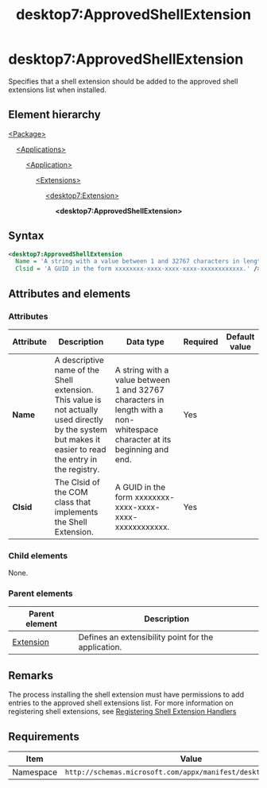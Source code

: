 ﻿---
title: desktop7:ApprovedShellExtension
description: Specifies that a shell extension should be added to the approved shell extensions list when installed. 
ms.date: 10/14/2021
ms.topic: reference
keywords: windows 10, uwp, schema, manifest, desktop, extension 
ms.custom: 19H1
---

# desktop7:ApprovedShellExtension

Specifies that a shell extension should be added to the approved shell extensions list when installed. 

## Element hierarchy

[\<Package\>](element-package.md)

&nbsp;&nbsp;&nbsp;&nbsp;[\<Applications\>](element-applications.md)

&nbsp;&nbsp;&nbsp;&nbsp; &nbsp;&nbsp;&nbsp;&nbsp;[\<Application\>](element-application.md)

&nbsp;&nbsp;&nbsp;&nbsp; &nbsp;&nbsp;&nbsp;&nbsp; &nbsp;&nbsp;&nbsp;&nbsp;[\<Extensions\>](element-1-extensions.md)

&nbsp;&nbsp;&nbsp;&nbsp; &nbsp;&nbsp;&nbsp;&nbsp; &nbsp;&nbsp;&nbsp;&nbsp; &nbsp;&nbsp;&nbsp;&nbsp;[\<desktop7:Extension\>](element-desktop7-extension.md)

&nbsp;&nbsp;&nbsp;&nbsp; &nbsp;&nbsp;&nbsp;&nbsp; &nbsp;&nbsp;&nbsp;&nbsp; &nbsp;&nbsp;&nbsp;&nbsp; &nbsp;&nbsp;&nbsp;&nbsp;**\<desktop7:ApprovedShellExtension\>**

## Syntax

```xml
<desktop7:ApprovedShellExtension
  Name = 'A string with a value between 1 and 32767 characters in length with a non-whitespace character at its beginning and end.'
  Clsid = 'A GUID in the form xxxxxxxx-xxxx-xxxx-xxxx-xxxxxxxxxxxx.' />
```

## Attributes and elements

### Attributes

| Attribute | Description | Data type | Required | Default value |
|-|-|-|-|-|
| **Name** | A descriptive name of the Shell extension. This value is not actually used directly by the system but makes it easier to read the entry in the registry. | A string with a value between 1 and 32767 characters in length with a non-whitespace character at its beginning and end. | Yes |  |
| **Clsid**  | The Clsid of the COM class that implements the Shell Extension.  | A GUID in the form xxxxxxxx-xxxx-xxxx-xxxx-xxxxxxxxxxxx. | Yes |  |

### Child elements

None.

### Parent elements

| Parent element | Description |
|---------------|-------------|
| [Extension](element-desktop6-extension.md) | Defines an extensibility point for the application. |

## Remarks

The process installing the shell extension must have permissions to add entries to the approved shell extensions list. For more information on registering shell extensions, see [Registering Shell Extension Handlers](/windows/win32/shell/reg-shell-exts)

## Requirements

| Item  | Value  |
|--|--|
| Namespace | `http://schemas.microsoft.com/appx/manifest/desktop/windows10/7` |
